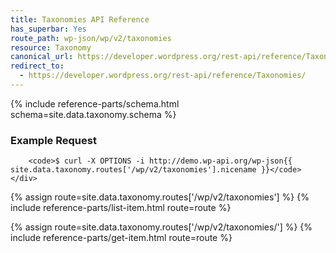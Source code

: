 ```yaml
---
title: Taxonomies API Reference
has_superbar: Yes
route_path: wp-json/wp/v2/taxonomies
resource: Taxonomy
canonical_url: https://developer.wordpress.org/rest-api/reference/Taxonomies/
redirect_to:
  - https://developer.wordpress.org/rest-api/reference/Taxonomies/
---
```


<section class="route">
	<div class="primary">
		{% include reference-parts/schema.html schema=site.data.taxonomy.schema %}
	</div>
	<div class="secondary">
		<h3>Example Request</h3>

		<code>$ curl -X OPTIONS -i http://demo.wp-api.org/wp-json{{ site.data.taxonomy.routes['/wp/v2/taxonomies'].nicename }}</code>
	</div>
</section>

{% assign route=site.data.taxonomy.routes['/wp/v2/taxonomies'] %}
{% include reference-parts/list-item.html route=route %}

{% assign route=site.data.taxonomy.routes['/wp/v2/taxonomies/<taxonomy>'] %}
{% include reference-parts/get-item.html route=route %}
